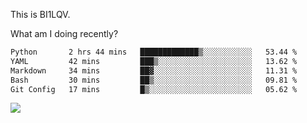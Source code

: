 This is BI1LQV.

What am I doing recently?

<!--START_SECTION:waka-->

```txt
Python       2 hrs 44 mins   █████████████▒░░░░░░░░░░░   53.44 %
YAML         42 mins         ███▒░░░░░░░░░░░░░░░░░░░░░   13.62 %
Markdown     34 mins         ██▓░░░░░░░░░░░░░░░░░░░░░░   11.31 %
Bash         30 mins         ██▒░░░░░░░░░░░░░░░░░░░░░░   09.81 %
Git Config   17 mins         █▒░░░░░░░░░░░░░░░░░░░░░░░   05.62 %
```

<!--END_SECTION:waka-->

<img src="https://github-readme-stats.vercel.app/api?username=bi1lqv&show_icons=true&count_private=true">
